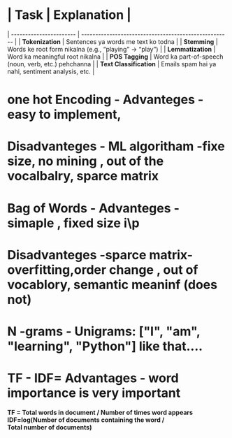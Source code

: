 # | Task                    | Explanation                                           |

| ----------------------- | ----------------------------------------------------- |
| **Tokenization**        | Sentences ya words me text ko todna                   |
| **Stemming**            | Words ke root form nikalna (e.g., “playing” → “play”) |
| **Lemmatization**       | Word ka meaningful root nikalna                       |
| **POS Tagging**         | Word ka part-of-speech (noun, verb, etc.) pehchanna   |
| **Text Classification** | Emails spam hai ya nahi, sentiment analysis, etc.     |


# one hot Encoding - Advanteges - easy to implement,
#                    Disadvanteges - ML algoritham -fixe size, no mining , out of the vocalbalry, sparce matrix

# Bag of Words - Advanteges - simaple , fixed size i\p
#                Disadvanteges -sparce matrix-overfitting,order change , out of vocablory, semantic meaninf (does not)

# N -grams - Unigrams: ["I", "am", "learning", "Python"] like that....

# TF - IDF= Advantages - word importance is very important

**TF = Total words in document / Number of times word appears​**
**IDF=log(Number of documents containing the word / Total number of documents)**